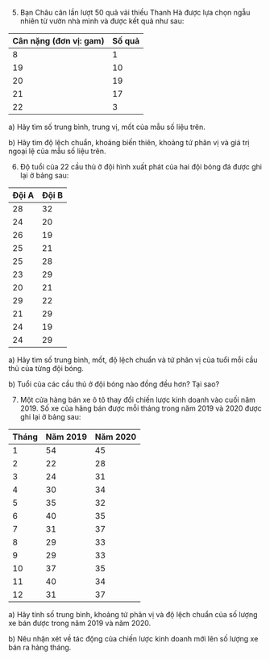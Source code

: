 5. Bạn Châu cân lần lượt 50 quả vải thiều Thanh Hà được lựa chọn ngẫu nhiên từ vườn nhà mình và được kết quả như sau:

Cân nặng (đơn vị: gam) | Số quả
------------------------|---------
8                       | 1
19                      | 10
20                      | 19
21                      | 17
22                      | 3

a) Hãy tìm số trung bình, trung vị, mốt của mẫu số liệu trên.

b) Hãy tìm độ lệch chuẩn, khoảng biến thiên, khoảng tứ phân vị và giá trị ngoại lệ của mẫu số liệu trên.

6. Độ tuổi của 22 cầu thủ ở đội hình xuất phát của hai đội bóng đá được ghi lại ở bảng sau:

Đội A | Đội B
------|------
28    | 32
24    | 20
26    | 19
25    | 21
25    | 28
23    | 29
20    | 21
29    | 22
21    | 29
24    | 19
24    | 29

a) Hãy tìm số trung bình, mốt, độ lệch chuẩn và tứ phân vị của tuổi mỗi cầu thủ của từng đội bóng.

b) Tuổi của các cầu thủ ở đội bóng nào đồng đều hơn? Tại sao?

7. Một cửa hàng bán xe ô tô thay đổi chiến lược kinh doanh vào cuối năm 2019. Số xe của hãng bán được mỗi tháng trong năm 2019 và 2020 được ghi lại ở bảng sau:

Tháng | Năm 2019 | Năm 2020
------|----------|----------
1     | 54       | 45
2     | 22       | 28
3     | 24       | 31
4     | 30       | 34
5     | 35       | 32
6     | 40       | 35
7     | 31       | 37
8     | 29       | 33
9     | 29       | 33
10    | 37       | 35
11    | 40       | 34
12    | 31       | 37

a) Hãy tính số trung bình, khoảng tứ phân vị và độ lệch chuẩn của số lượng xe bán được trong năm 2019 và năm 2020.

b) Nêu nhận xét về tác động của chiến lược kinh doanh mới lên số lượng xe bán ra hàng tháng.